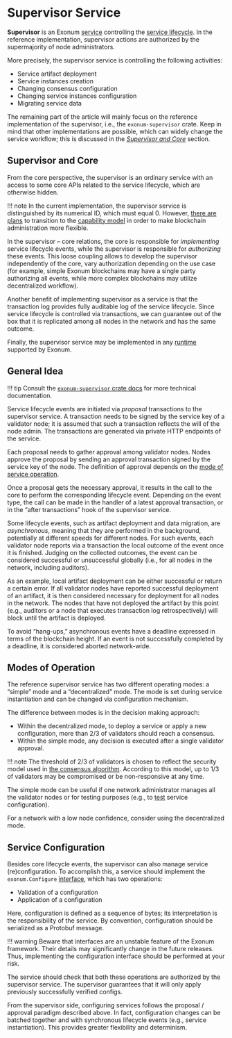 # Supervisor Service

**Supervisor** is an Exonum [service](../architecture/services.md)
controlling the [service lifecycle](../architecture/service-lifecycle.md).
In the reference implementation, supervisor actions are authorized
by the supermajority of node administrators.

More precisely, the supervisor service is controlling
the following activities:

- Service artifact deployment
- Service instances creation
- Changing consensus configuration
- Changing service instances configuration
- Migrating service data

The remaining part of the article will mainly focus on the reference
implementation of the supervisor, i.e., the `exonum-supervisor` crate.
Keep in mind that other implementations are possible, which can
widely change the service workflow; this is discussed
in the [*Supervisor and Core*](#supervisor-and-core) section.

## Supervisor and Core

From the core perspective, the supervisor is an ordinary service
with an access to some core APIs related to the service lifecycle,
which are otherwise hidden.

!!! note
    In the current implementation, the supervisor service is distinguished
    by its numerical ID, which must equal 0. However,
    [there are plans](../roadmap.md) to transition to the
    [capability model] in order to make blockchain administration more
    flexible.

In the supervisor – core relations,
the core is responsible for *implementing* service lifecycle events,
while the supervisor is responsible for *authorizing* these events.
This loose coupling allows to develop the supervisor independently
of the core, vary authorization depending on the use case (for example,
simple Exonum blockchains may have a single party authorizing all events,
while more complex blockchains may utilize decentralized workflow).

Another benefit of implementing supervisor as a service is that
the transaction log provides fully auditable log of the service lifecycle.
Since service lifecycle is controlled via transactions, we can
guarantee out of the box that it is replicated among all nodes in
the network and has the same outcome.

Finally, the supervisor service may be implemented in any
[runtime](../glossary.md#runtime) supported by Exonum.

## General Idea

!!! tip
    Consult the [`exonum-supervisor` crate docs](https://docs.rs/exonum-supervisor/)
    for more technical documentation.

Service lifecycle events are initiated via *proposal* transactions
to the supervisor service.
A transaction needs to be signed by the service key of a validator
node; it is assumed that such a transaction reflects the will of
the node admin. The transactions are generated via private HTTP endpoints
of the service.

Each proposal needs to gather approval among validator nodes.
Nodes approve the proposal by sending an approval transaction
signed by the service key of the node. The definition of approval
depends on the [mode of service operation](#modes-of-operation).

Once a proposal gets the necessary approval, it results in the call to
the core to perform the corresponding lifecycle event. Depending on
the event type, the call can be made in the handler of a latest approval
transaction, or in the “after transactions” hook of the supervisor service.

Some lifecycle events, such as artifact deployment and data migration,
are *asynchronous*, meaning that they are performed in the background,
potentially at different speeds for different nodes. For such events,
each validator node reports via a transaction the local outcome of the event
once it is finished. Judging on the collected outcomes, the event can
be considered successful or unsuccessful globally (i.e., for all nodes
in the network, including auditors).

As an example, local artifact deployment can be either successful or
return a certain error. If all validator nodes have reported successful
deployment of an artifact, it is then considered necessary for deployment
for all nodes in the network. The nodes that have not deployed the artifact
by this point (e.g., auditors or a node that executes transaction log
retrospectively) will block until the artifact is deployed.

To avoid “hang-ups,” asynchronous events have a deadline expressed
in terms of the blockchain height. If an event is not successfully completed
by a deadline, it is considered aborted network-wide.

## Modes of Operation

The reference supervisor service has two different operating modes:
a “simple” mode and a “decentralized” mode. The mode is set during
service instantiation and can be changed via configuration mechanism.

The difference between modes is in the decision making approach:

- Within the decentralized mode, to deploy a service or apply a new
  configuration, more than 2/3 of validators should reach a consensus.
- Within the simple mode, any decision is executed after a single validator
  approval.

!!! note
    The threshold of 2/3 of validators is chosen to reflect the security
    model used in [the consensus algorithm](../architecture/consensus.md).
    According to this model, up to 1/3 of validators may be compromised or be
    non-responsive at any time.

The simple mode can be useful if one network administrator manages all the
validator nodes or for testing purposes (e.g., to [test](service-testing.md)
service configuration).

For a network with a low node confidence, consider using the decentralized
mode.

## Service Configuration

Besides core lifecycle events, the supervisor can also manage service
(re)configuration. To accomplish this, a service should implement the
`exonum.Configure` [interface](../glossary.md#interface), which has
two operations:

- Validation of a configuration
- Application of a configuration

Here, configuration is defined as a sequence of bytes; its interpretation
is the responsibility of the service. By convention, configuration
should be serialized as a Protobuf message.

!!! warning
    Beware that interfaces are an unstable feature of the Exonum framework.
    Their details may significantly change in the future releases. Thus,
    implementing the configuration interface should be performed at your
    risk.

The service should check that both these operations are authorized
by the supervisor service. The supervisor guarantees that it will only apply
previously successfully verified configs.

From the supervisor side, configuring services follows the proposal / approval
paradigm described above. In fact, configuration changes can be batched
together and with synchronous lifecycle events (e.g., service instantiation).
This provides greater flexibility and determinism.

[capability model]: https://en.wikipedia.org/wiki/Capability-based_security
